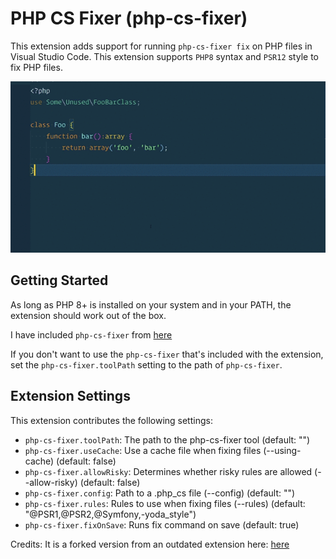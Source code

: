 # PHP CS Fixer (php-cs-fixer)

This extension adds support for running `php-cs-fixer fix` on PHP files in Visual Studio Code. This extension supports `PHP8` syntax and `PSR12` style to fix PHP files.

![demo](demo.gif)

## Getting Started

As long as PHP 8+ is installed on your system and in your PATH, the extension should work out of the box.

I have included `php-cs-fixer` from [here](https://github.com/FriendsOfPHP/PHP-CS-Fixer)

If you don't want to use the `php-cs-fixer` that's included with the extension, set the `php-cs-fixer.toolPath` setting to the path of `php-cs-fixer`.

## Extension Settings

This extension contributes the following settings:

* `php-cs-fixer.toolPath`: The path to the php-cs-fixer tool (default: "")
* `php-cs-fixer.useCache`: Use a cache file when fixing files (--using-cache) (default: false)
* `php-cs-fixer.allowRisky`: Determines whether risky rules are allowed (--allow-risky) (default: false)
* `php-cs-fixer.config`: Path to a .php_cs file (--config) (default: "")
* `php-cs-fixer.rules`: Rules to use when fixing files (--rules) (default: "@PSR1,@PSR2,@Symfony,-yoda_style")
* `php-cs-fixer.fixOnSave`: Runs fix command on save (default: true)

Credits: It is a forked version from an outdated extension here: [here](https://marketplace.visualstudio.com/items?itemName=fterrag.vscode-php-cs-fixer)